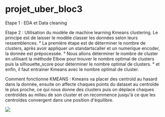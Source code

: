 # projet_uber_bloc3

Etape 1 :
EDA et Data cleaning

Etape 2 :
Utilisation du modèle de machine learning Kmeans clustering.
Le principe est de laisser le modèle classer les données selon leurs ressemblences.
    ° La première étape est de déterminer le nombre de clusters, après avoir appliquer un standartscaller et un numerique encoder, la donnée est prépocessée.
    ° Nous allons déterminer le nombre de cluster en utilisant la méthode Elbow pour trouver le nombre optimal de clusters puis la silhouette_score pour déterminer le nombre optimal de clusters.
    ° et enfin, il faut entrainer Kmeans avec le nombre optimal de cluster.

Comment fonctionne KMEANS :
  Kmeans va placer des centroïd au hasard dans la donnée, ensuite on affecte chaques points du dataset au centroïde le plus proche, ce qui nous donne des clusters puis on déplace chaques centroïdes au milieu de son cluster et on recommence jusqu'à ce que les centroïdes convergent dans une position d'équilibre.
  

![](https://github.com/DATA-ICARD/projet_uber_bloc3/blob/main/kmeans.gif)
